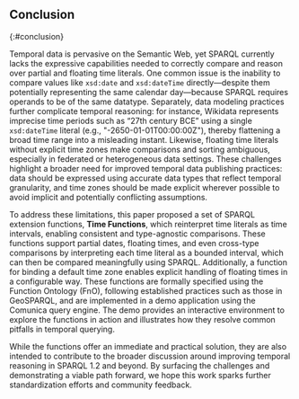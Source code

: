## Conclusion
{:#conclusion}

Temporal data is pervasive on the Semantic Web, yet SPARQL currently lacks the expressive capabilities needed to correctly compare and reason over partial and floating time literals.
One common issue is the inability to compare values like `xsd:date` and `xsd:dateTime` directly—despite them potentially representing the same calendar day—because SPARQL requires operands to be of the same datatype.
Separately, data modeling practices further complicate temporal reasoning: for instance, Wikidata represents imprecise time periods such as “27th century BCE” using a single `xsd:dateTime` literal (e.g., "-2650-01-01T00:00:00Z"), thereby flattening a broad time range into a misleading instant.
Likewise, floating time literals without explicit time zones make comparisons and sorting ambiguous, especially in federated or heterogeneous data settings.
These challenges highlight a broader need for improved temporal data publishing practices: data should be expressed using accurate data types that reflect temporal granularity, and time zones should be made explicit wherever possible to avoid implicit and potentially conflicting assumptions.

To address these limitations, this paper proposed a set of SPARQL extension functions, **Time Functions**, which reinterpret time literals as time intervals, enabling consistent and type-agnostic comparisons.
These functions support partial dates, floating times, and even cross-type comparisons by interpreting each time literal as a bounded interval, which can then be compared meaningfully using SPARQL.
Additionally, a function for binding a default time zone enables explicit handling of floating times in a configurable way.
These functions are formally specified using the Function Ontology (FnO), following established practices such as those in GeoSPARQL, and are implemented in a demo application using the Comunica query engine.
The demo provides an interactive environment to explore the functions in action and illustrates how they resolve common pitfalls in temporal querying.

While the functions offer an immediate and practical solution, they are also intended to contribute to the broader discussion around improving temporal reasoning in SPARQL 1.2 and beyond.
By surfacing the challenges and demonstrating a viable path forward, we hope this work sparks further standardization efforts and community feedback.

